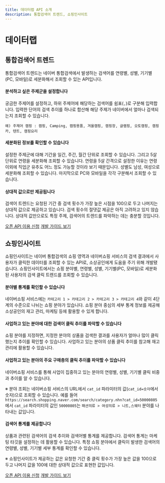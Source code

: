 ```yaml
---
title: 데이터랩 API 소개
description: 통합검색어 트렌드, 쇼핑인사이트
---
```

데이터랩
=====

## 통합검색어 트렌드

통합검색어 트렌드는 네이버 통합검색에서 발생하는 검색어를 연령별, 성별, 기기별(PC, 모바일)로 세분화해서 조회할 수 있는 API입니다.

#### 분석하고 싶은 주제군을 설정합니다

궁금한 주제어를 설정하고, 하위 주제어에 해당하는 검색어를 쉼표(`,`)로 구분해 입력합니다. 입력한 단어의 검색 추이를 하나로 합산해 해당 주제가 네이버에서 얼마나 검색되는지 조회할 수 있습니다.

```
예) 주제어 캠핑 : 캠핑, Camping, 캠핑용품, 겨울캠핑, 캠핑장, 글램핑, 오토캠핑, 캠핑카, 텐트, 캠핑요리
```

#### 세분화된 정보를 확인할 수 있습니다

설정한 주제군에 대해 기간을 일간, 주간, 월간 단위로 조회할 수 있습니다. 그리고 5살 단위로 연령을 세분화해 조회할 수 있습니다. 연령을 5살 간격으로 설정한 이유는 연령 이외에 직업군 유추도 어느 정도 가능할 것이라 보기 때문입니다. 성별도 남성, 여성으로 세분화해 조회할 수 있습니다. 마지막으로 PC와 모바일을 각각 구분해서 조회할 수 있습니다.

#### 상대적 값으로만 제공됩니다

검색어 트렌드는 요청된 기간 중 검색 횟수가 가장 높은 시점을 100으로 두고 나머지는 상대적 값으로 제공하고 있습니다. 검색 횟수의 절댓값 제공은 아직 고려하고 있지 않습니다. 상대적 값만으로도 특정 주제, 검색어의 트렌드를 파악하는 데는 충분할 것입니다.

<div class="con">
<div class="buttons buttons_center">
<a class="btn_b_hi" href="/apps/#/register?defaultScope=datalab">오픈 API 이용 신청</a>
<a class="btn_b_hi" href="../docs/serviceapi/datalab/search/search.md#통합-검색어-트렌드">개발 가이드 보기</a>
</div>

## 쇼핑인사이트

쇼핑인사이트는 네이버 통합검색의 쇼핑 영역과 네이버쇼핑 서비스의 검색 결과에서 사용자가 클릭한 데이터를 조회할 수 있는 API로, 소상공인에게 도움을 주기 위해 개발됐습니다.
쇼핑인사이트에서는 쇼핑 분야별, 연령별, 성별, 기기별(PC, 모바일)로 세분화된 사용자의 검색 클릭 트렌드를 조회할 수 있습니다.

#### 분야별 통계를 확인할 수 있습니다

네이버쇼핑 서비스에는 `카테고리 1 > 카테고리 2 > 카테고리 3 > 카테고리 4`와 같이 4단계의 수준으로 나뉘는 쇼핑 분야가 있습니다.
쇼핑 분야 중심의 세부 통계 정보를 제공해 소상공인의 재고 관리, 마케팅 등에 활용할 수 있게 합니다.

#### 사업하고 있는 분야에 대한 검색어 클릭 추이를 파악할 수 있습니다

쇼핑 분야를 지정하면, 지정한 분야의 상품을 검색한 결과를 사용자가 얼마나 많이 클릭했는지 추이를 확인할 수 있습니다.
사업하고 있는 분야의 상품 클릭 추이를 참고해 재고 관리에 활용할 수 있습니다.

#### 사업하고 있는 분야의 주요 구매층의 클릭 추이를 파악할 수 있습니다

네이버쇼핑 서비스를 통해 사업이 집중하고 있는 분야의 연령별, 성별, 기기별 클릭 비중과 추이를 알 수 있습니다.

※ 분야 조회는 네이버쇼핑 서비스의 URL에서 `cat_id` 파라미터의 값(`cat_id=숫자`에서 숫자)으로 조회할 수 있습니다. 예를 들어 `https://search.shopping.naver.com/search/category.nhn?cat_id=50000805`에서 `cat_id` 파라미터의 값인 `50000805`는 `패션의류 > 여성의류 > 니트,스웨터` 분야를 나타내는 값입니다.

#### 검색어 통계를 제공합니다

상품과 관련된 검색어의 검색 추이와 검색어별 통계를 제공합니다. 검색어 통계는 마케팅 타깃을 설정하는 데 활용할 수 있습니다.
특정 쇼핑 분야에서 클릭이 발생한 검색어의 연령별, 성별, 기기별 세부 통계를 확인할 수 있습니다.

※ 쇼핑인사이트가 제공하는 값은 요청한 기간 중 클릭 횟수가 가장 높은 값을 100으로 두고 나머지 값을 100에 대한 상대적 값으로 표현한 값입니다.

<div class="con">
<div class="buttons buttons_center">
<a class="btn_b_hi" href="/apps/#/register?defaultScope=datalab_si">오픈 API 이용 신청</a>
<a class="btn_b_hi" href="../docs/serviceapi/datalab/shopping/shopping.md#쇼핑인사이트-개요">개발 가이드 보기</a>
</div>
</div>
